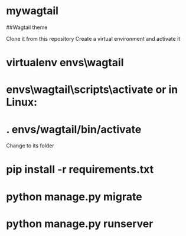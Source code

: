 # mywagtail
##Wagtail theme

Clone it from this repository
Create a virtual environment and activate it
# virtualenv envs\wagtail
# envs\wagtail\scripts\activate or in Linux: 
# . envs/wagtail/bin/activate

Change to its folder
# pip install -r requirements.txt
# python manage.py migrate
# python manage.py runserver
